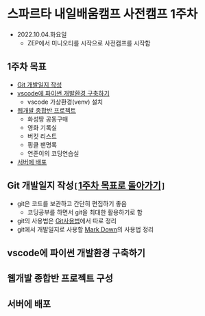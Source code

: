 # 스파르타 내일배움캠프 사전캠프 1주차

- 2022.10.04.화요일
  - ZEP에서 미니오티를 시작으로 사전캠프를 시작함
## 1주차 목표
  - [Git 개발일지 작성](#git-개발일지-작성)
  - [vscode에 파이썬 개발환경 구축하기](#vscode에-파이썬-개발환경-구축하기)
    - vscode 가상환경(venv) 설치
  - [웹개발 종합반 프로젝트](#웹개발-종합반-프로젝트-구성)
    - 화성땅 공동구매
    - 영화 기록실
    - 버킷 리스트
    - 핑클 팬명록
    - 연준이의 코딩연습실
  - [서버에 배포](#서버에-배포)


## Git 개발일지 작성`[`[1주차 목표로 돌아가기](#1주차-목표)`]`
- git은 코드를 보관하고 간단히 편집하기 좋음
  - 코딩공부를 하면서 git을 최대한 활용하기로 함
- git의 사용법은 [Git사용법](../Git.md)에서 따로 정리
- git에서 개발일지로 사용할 [Mark Down](../Mark%20Down.md)의 사용법 정리

## vscode에 파이썬 개발환경 구축하기

## 웹개발 종합반 프로젝트 구성

## 서버에 배포
